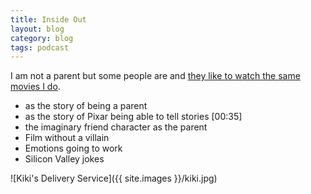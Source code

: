 ```yaml
---
title: Inside Out
layout: blog
category: blog
tags: podcast
---
```


I am not a parent but some people are and [they like to watch the same movies I do](https://overcast.fm/+kMbN5tQM).

* as the story of being a parent
* as the story of Pixar being able to tell stories [00:35]
* the imaginary friend character as the parent
* Film without a villain
* Emotions going to work
* Silicon Valley jokes

![Kiki's Delivery Service]({{ site.images }}/kiki.jpg)
